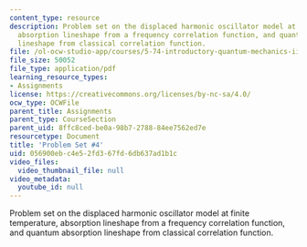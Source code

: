 ```yaml
---
content_type: resource
description: Problem set on the displaced harmonic oscillator model at finite temperature,
  absorption lineshape from a frequency correlation function, and quantum absorption
  lineshape from classical correlation function.
file: /ol-ocw-studio-app/courses/5-74-introductory-quantum-mechanics-ii-spring-2009/056900ebc4e52fd367fd6db637ad1b1c_MIT5_74s09_pset04.pdf
file_size: 50052
file_type: application/pdf
learning_resource_types:
- Assignments
license: https://creativecommons.org/licenses/by-nc-sa/4.0/
ocw_type: OCWFile
parent_title: Assignments
parent_type: CourseSection
parent_uid: 8ffc8ced-be0a-98b7-2788-84ee7562ed7e
resourcetype: Document
title: 'Problem Set #4'
uid: 056900eb-c4e5-2fd3-67fd-6db637ad1b1c
video_files:
  video_thumbnail_file: null
video_metadata:
  youtube_id: null
---
```

Problem set on the displaced harmonic oscillator model at finite temperature, absorption lineshape from a frequency correlation function, and quantum absorption lineshape from classical correlation function.
